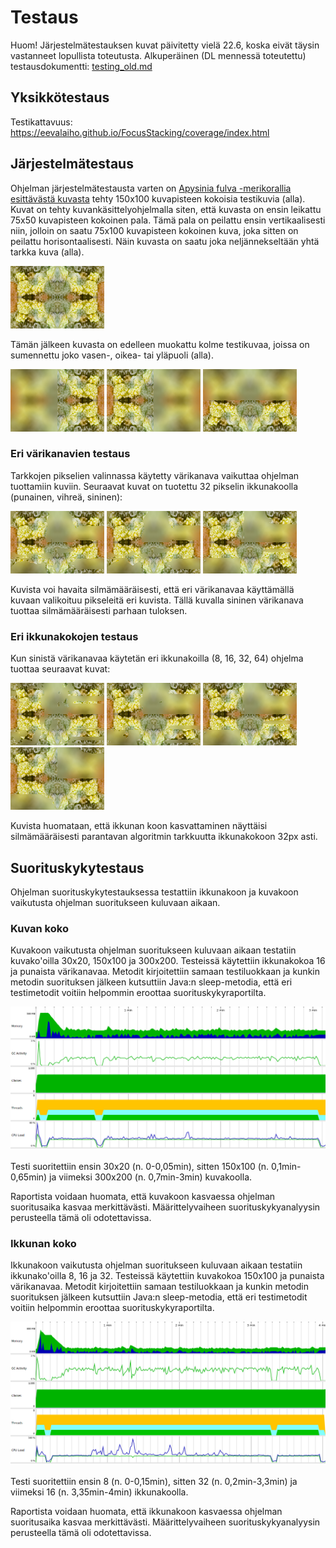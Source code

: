 # Testaus

Huom! Järjestelmätestauksen kuvat päivitetty vielä 22.6, koska eivät täysin vastanneet lopullista toteutusta. Alkuperäinen (DL mennessä toteutettu) testausdokumentti:  [testing_old.md](./testing_old.md)

## Yksikkötestaus

Testikattavuus: https://eevalaiho.github.io/FocusStacking/coverage/index.html


## Järjestelmätestaus

Ohjelman järjestelmätestausta varten on [Apysinia fulva -merikorallia esittävästä kuvasta](https://free-images.com/display/aplysina_fulva_png.html) tehty 150x100 kuvapisteen kokoisia testikuvia (alla). Kuvat on tehty kuvankäsittelyohjelmalla siten, että kuvasta on ensin leikattu 75x50 kuvapisteen kokoinen pala. Tämä pala on peilattu ensin vertikaalisesti niin, jolloin on saatu 75x100 kuvapisteen kokoinen kuva, joka sitten on peilattu horisontaalisesti. Näin kuvasta on saatu joka neljännekseltään yhtä tarkka kuva (alla).  

![Tarkka](../application/src/main/resources/150x100-koralli-mirrored-sharp.png "Tarkka")

Tämän jälkeen kuvasta on edelleen muokattu kolme testikuvaa, joissa on sumennettu joko vasen-, oikea- tai yläpuoli (alla). 

![Vasemmalta blurri](../application/src/main/resources/150x100-koralli-mirrored-left-blur.png "Vasemmalta blurri")
![Oikealta blurri](../application/src/main/resources/150x100-koralli-mirrored-right-blur.png "Oikealta blurri")
![Ylhäältä blurri](../application/src/main/resources/150x100-koralli-mirrored-top-blur.png "Ylhäältä blurri")

### Eri värikanavien testaus

Tarkkojen pikselien valinnassa käytetty värikanava vaikuttaa ohjelman tuottamiin kuviin. Seuraavat kuvat on tuotettu 32 pikselin ikkunakoolla (punainen, vihreä, sininen):

![Punainen](./images/150x100_RED_32.png "Punainen")
![Vihreä](./images/150x100_GREEN_32.png "Vihreä")
![Sininen](./images/150x100_BLUE_32.png "Sininen")

Kuvista voi havaita silmämääräisesti, että eri värikanavaa käyttämällä kuvaan valikoituu pikseleitä eri kuvista. Tällä kuvalla sininen värikanava tuottaa silmämääräisesti parhaan tuloksen. 

### Eri ikkunakokojen testaus

Kun sinistä värikanavaa käytetän eri ikkunakoilla (8, 16, 32, 64) ohjelma tuottaa seuraavat kuvat:

![Output 8](./images/150x100_BLUE_8.png "Output 8")
![Output 16](./images/150x100_BLUE_16.png "Output 16")
![Output 32](./images/150x100_BLUE_32.png "Output 32")
![Output 64](./images/150x100_BLUE_64.png "Output 64")

Kuvista huomataan, että ikkunan koon kasvattaminen näyttäisi silmämääräisesti parantavan algoritmin tarkkuutta ikkunakokoon 32px asti. 


## Suorituskykytestaus

Ohjelman suorituskykytestauksessa testattiin ikkunakoon ja kuvakoon vaikutusta ohjelman suoritukseen kuluvaan aikaan. 

### Kuvan koko

Kuvakoon vaikutusta ohjelman suoritukseen kuluvaan aikaan testatiin kuvako'oilla 30x20, 150x100 ja 300x200. Testeissä käytettiin ikkunakokoa 16 ja punaista värikanavaa. Metodit kirjoitettiin samaan testiluokkaan ja kunkin metodin suorituksen jälkeen kutsuttiin Java:n sleep-metodia, että eri testimetodit voitiin helpommin eroottaa suorituskykyraportilta. 

![Effect of image size on performance](./performance/imageSize/jprofiler_images/telemetry.png "Effect of image size on performance")

Testi suoritettiin ensin 30x20 (n. 0-0,05min), sitten 150x100 (n. 0,1min-0,65min) ja viimeksi 300x200 (n. 0,7min-3min) kuvakoolla. 

Raportista voidaan huomata, että kuvakoon kasvaessa ohjelman suoritusaika kasvaa merkittävästi. Määrittelyvaiheen suorituskykyanalyysin perusteella tämä oli odotettavissa. 

### Ikkunan koko

Ikkunakoon vaikutusta ohjelman suoritukseen kuluvaan aikaan testatiin ikkunako'oilla 8, 16 ja 32. Testeissä käytettiin kuvakokoa 150x100 ja punaista värikanavaa. Metodit kirjoitettiin samaan testiluokkaan ja kunkin metodin suorituksen jälkeen kutsuttiin Java:n sleep-metodia, että eri testimetodit voitiin helpommin eroottaa suorituskykyraportilta. 

![Effect of window size on performance](./performance/windowSize/jprofiler_images/telemetry.png "Effect of window size on performance")

Testi suoritettiin ensin 8 (n. 0-0,15min), sitten 32 (n. 0,2min-3,3min) ja viimeksi 16 (n. 3,35min-4min) ikkunakoolla. 

Raportista voidaan huomata, että ikkunakoon kasvaessa ohjelman suoritusaika kasvaa merkittävästi. Määrittelyvaiheen suorituskykyanalyysin perusteella tämä oli odotettavissa. 
